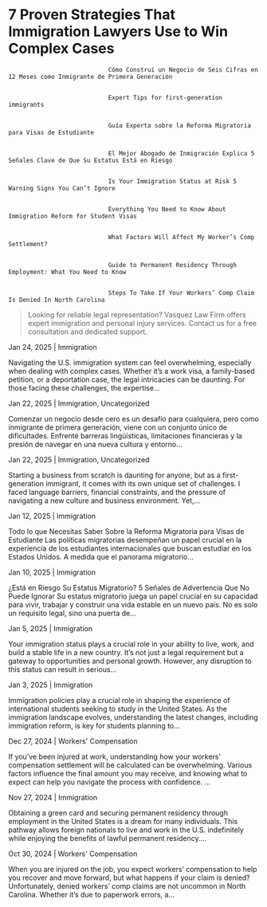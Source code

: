 # 7 Proven Strategies That Immigration Lawyers Use to Win Complex Cases

    							Cómo Construí un Negocio de Seis Cifras en 12 Meses como Inmigrante de Primera Generación


    							Expert Tips for first-generation immigrants


    							Guía Experta sobre la Reforma Migratoria para Visas de Estudiante


    							El Mejor Abogado de Inmigración Explica 5 Señales Clave de Que Su Estatus Está en Riesgo


    							Is Your Immigration Status at Risk 5 Warning Signs You Can’t Ignore


    							Everything You Need to Know About Immigration Reform for Student Visas


    							What Factors Will Affect My Worker’s Comp Settlement?


    							Guide to Permanent Residency Through Employment: What You Need to Know


    							Steps To Take If Your Workers’ Comp Claim Is Denied In North Carolina

> Looking for reliable legal representation? Vasquez Law Firm offers expert immigration and personal injury services. Contact us for a free consultation and dedicated support.

Jan 24, 2025 | Immigration

Navigating the U.S. immigration system can feel overwhelming, especially when dealing with complex cases. Whether it’s a work visa, a family-based petition, or a deportation case, the legal intricacies can be daunting. For those facing these challenges, the expertise...

Jan 22, 2025 | Immigration, Uncategorized

Comenzar un negocio desde cero es un desafío para cualquiera, pero como inmigrante de primera generación, viene con un conjunto único de dificultades. Enfrenté barreras lingüísticas, limitaciones financieras y la presión de navegar en una nueva cultura y entorno...

Jan 22, 2025 | Immigration, Uncategorized

Starting a business from scratch is daunting for anyone, but as a first-generation immigrant, it comes with its own unique set of challenges. I faced language barriers, financial constraints, and the pressure of navigating a new culture and business environment. Yet,...

Jan 12, 2025 | Immigration

Todo lo que Necesitas Saber Sobre la Reforma Migratoria para Visas de Estudiante Las políticas migratorias desempeñan un papel crucial en la experiencia de los estudiantes internacionales que buscan estudiar en los Estados Unidos. A medida que el panorama migratorio...

Jan 10, 2025 | Immigration

¿Está en Riesgo Su Estatus Migratorio? 5 Señales de Advertencia Que No Puede Ignorar Su estatus migratorio juega un papel crucial en su capacidad para vivir, trabajar y construir una vida estable en un nuevo país. No es solo un requisito legal, sino una puerta de...

Jan 5, 2025 | Immigration

Your immigration status plays a crucial role in your ability to live, work, and build a stable life in a new country. It’s not just a legal requirement but a gateway to opportunities and personal growth. However, any disruption to this status can result in serious...

Jan 3, 2025 | Immigration

Immigration policies play a crucial role in shaping the experience of international students seeking to study in the United States. As the immigration landscape evolves, understanding the latest changes, including immigration reform, is key for students planning to...

Dec 27, 2024 | Workers' Compensation

If you’ve been injured at work, understanding how your workers’ compensation settlement will be calculated can be overwhelming. Various factors influence the final amount you may receive, and knowing what to expect can help you navigate the process with confidence. ...

Nov 27, 2024 | Immigration

Obtaining a green card and securing permanent residency through employment in the United States is a dream for many individuals. This pathway allows foreign nationals to live and work in the U.S. indefinitely while enjoying the benefits of lawful permanent residency....

Oct 30, 2024 | Workers' Compensation

When you are injured on the job, you expect workers’ compensation to help you recover and move forward, but what happens if your claim is denied?  Unfortunately, denied workers’ comp claims are not uncommon in North Carolina. Whether it’s due to paperwork errors, a...
